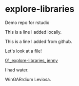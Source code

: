 # explore-libraries
Demo repo for rstudio

This is a line I added locally.

This is a line I added from github.

Let's look at a file!

[01_explore-libraries_jenny](01_explore-libraries_jenny.md)

I had water.



WinGARrdium Leviosa.


